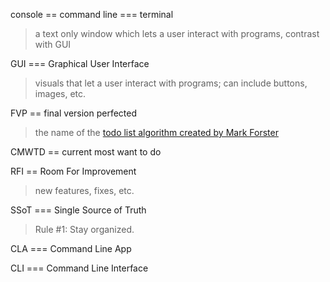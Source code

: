 console == command line === terminal
> a text only window which lets a user interact with programs, contrast with GUI

GUI === Graphical User Interface
> visuals that let a user interact with programs; can include buttons, images, etc.

FVP == final version perfected
> the name of the [todo list algorithm created by Mark Forster](http://markforster.squarespace.com/blog/2015/5/21/the-final-version-perfected-fvp.html)

CMWTD == current most want to do

RFI == Room For Improvement
> new features, fixes, etc.

SSoT === Single Source of Truth
> Rule #1: Stay organized.

CLA === Command Line App

CLI === Command Line Interface